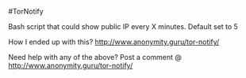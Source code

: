 #TorNotify

Bash script that could show public IP every X minutes. Default set to 5


How I ended up with this? 
http://www.anonymity.guru/tor-notify/

Need help with any of the above? Post a comment @ http://www.anonymity.guru/tor-notify/